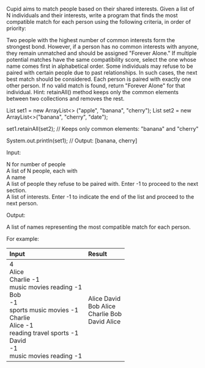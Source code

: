 Cupid aims to match people based on their shared interests. Given a list of N individuals and their interests, write a program that finds the most compatible match for each person using the following criteria, in order of priority:

Two people with the highest number of common interests form the strongest bond. However, if a person has no common interests with anyone, they remain unmatched and should be assigned "Forever Alone."
If multiple potential matches have the same compatibility score, select the one whose name comes first in alphabetical order.
Some individuals may refuse to be paired with certain people due to past relationships. In such cases, the next best match should be considered.
Each person is paired with exactly one other person. If no valid match is found, return "Forever Alone" for that individual.
Hint: retainAll() method keeps only the common elements between two collections and removes the rest.

List<String> set1 = new ArrayList<> ("apple", "banana", "cherry");
List<String> set2 = new ArrayList<>("banana", "cherry", "date");

set1.retainAll(set2); // Keeps only common elements: "banana" and "cherry"

System.out.println(set1); // Output: [banana, cherry]

Input:

N for number of people  
A list of N people, each with  
A name  
A list of people they refuse to be paired with. Enter -1 to proceed to the next section.  
A list of interests. Enter -1 to indicate the end of the list and proceed to the next person.  

Output:  

A list of names representing the most compatible match for each person.

For example:

|Input|Result|
|:--|:--|
|4<br/>Alice<br/>Charlie -1<br/>music movies reading -1<br/>Bob<br/>-1<br/>sports music movies -1<br/>Charlie<br/>Alice -1<br/>reading travel sports -1<br/>David<br/>-1<br/>music movies reading -1|Alice David<br/>Bob Alice<br/>Charlie Bob<br/>David Alice|
